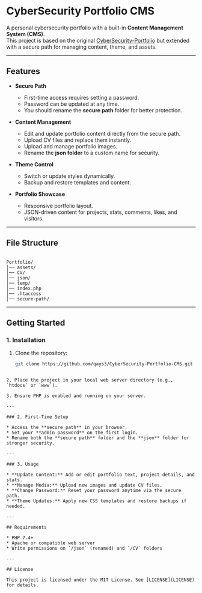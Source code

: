 # CyberSecurity Portfolio CMS

A personal cybersecurity portfolio with a built-in **Content Management System (CMS)**.  
This project is based on the original [CyberSecurity-Portfolio](https://github.com/qays3/CyberSecurity-Portfolio) but extended with a secure path for managing content, theme, and assets.

---

## Features

- **Secure Path**
  - First-time access requires setting a password.
  - Password can be updated at any time.
  - You should rename the **secure path** folder for better protection.

- **Content Management**
  - Edit and update portfolio content directly from the secure path.
  - Upload CV files and replace them instantly.
  - Upload and manage portfolio images.
  - Rename the **json folder** to a custom name for security.

- **Theme Control**
  - Switch or update styles dynamically.
  - Backup and restore templates and content.

- **Portfolio Showcase**
  - Responsive portfolio layout.
  - JSON-driven content for projects, stats, comments, likes, and visitors.

---

## File Structure

```

Portfolio/
│── assets/            
│── CV/                
│── json/              
│── temp/              
│── index.php          
│── .htaccess          
│── secure-path/       

````

---

## Getting Started

### 1. Installation
1. Clone the repository:
   ```bash
   git clone https://github.com/qays3/CyberSecurity-Portfolio-CMS.git
````

2. Place the project in your local web server directory (e.g., `htdocs` or `www`).

3. Ensure PHP is enabled and running on your server.

---

### 2. First-Time Setup

* Access the **secure path** in your browser.
* Set your **admin password** on the first login.
* Rename both the **secure path** folder and the **json** folder for stronger security.

---

### 3. Usage

* **Update Content:** Add or edit portfolio text, project details, and stats.
* **Manage Media:** Upload new images and update CV files.
* **Change Password:** Reset your password anytime via the secure path.
* **Theme Updates:** Apply new CSS templates and restore backups if needed.

---

## Requirements

* PHP 7.4+
* Apache or compatible web server
* Write permissions on `/json` (renamed) and `/CV` folders

---

## License

This project is licensed under the MIT License. See [LICENSE](LICENSE) for details.

